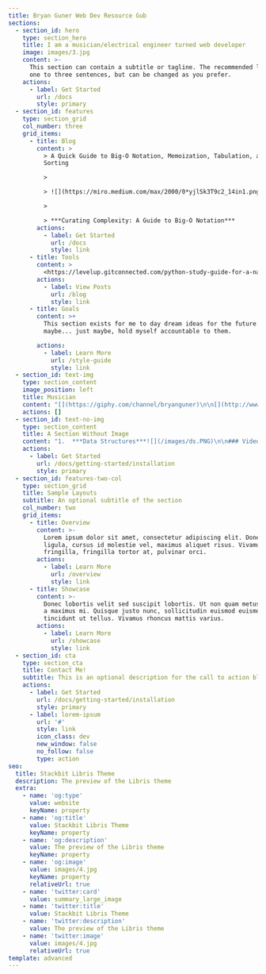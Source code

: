 ```yaml
---
title: Bryan Guner Web Dev Resource Gub
sections:
  - section_id: hero
    type: section_hero
    title: I am a musician/electrical engineer turned web developer
    image: images/3.jpg
    content: >-
      This section can contain a subtitle or tagline. The recommended length is
      one to three sentences, but can be changed as you prefer.
    actions:
      - label: Get Started
        url: /docs
        style: primary
  - section_id: features
    type: section_grid
    col_number: three
    grid_items:
      - title: Blog
        content: >
          > A Quick Guide to Big-O Notation, Memoization, Tabulation, and
          Sorting 

          >

          > ![](https://miro.medium.com/max/2000/0*yjlSk3T9c2_14in1.png)

          >

          > ***Curating Complexity: A Guide to Big-O Notation***
        actions:
          - label: Get Started
            url: /docs
            style: link
      - title: Tools
        content: >
          <https://levelup.gitconnected.com/python-study-guide-for-a-native-javascript-developer-5cfdf3d2bdfb>
        actions:
          - label: View Posts
            url: /blog
            style: link
      - title: Goals
        content: >+
          This section exists for me to day dream ideas for the future... and
          maybe... just maybe, hold myself accountable to them.

        actions:
          - label: Learn More
            url: /style-guide
            style: link
  - section_id: text-img
    type: section_content
    image_position: left
    title: Musician
    content: "[](https://giphy.com/channel/bryanguner)\n\n[](http://www.youtube.com/watch?v=xGZSWvFess8)\n\n[](https://bgoonz.github.io)\n\n[](mailto:bryan.guner@gmail.com)\n[](https://web-dev-hub.com/)\n[](https://www.linkedin.com/in/bryan-guner-046199128/)\n[](https://angel.co/u/bryan-guner)\n[](https://github.com/bgoonz)\n\n#### Refresh the page for a new joke!\n\n[](#\\_email\\_)\n\n[](https://github.com/bgoonz/github-profile-trophy)\n\n[](https://github.com/bgoonz/github-readme-stats)\n\n|  |  |\n|:----------------:|-----------------------------------------------------------------------------------------------------------------------------------------------------------------------------------------------------------------------------------------------------------------------------------------------------------------------------------------------------------------------------------------------------------------------------------------------------------------------------------------------------------------------------------------------------------------------------------------------------------------------------------------------------------------------------------------------------------------------------------------------------------------------------------------------------------------------------------------------------------------------------------------------------------------------------------------------------------------------------------------------------------------------------------------------------------------------------------------------------------------------------------------------------------------------------|\n| **Languages**    |           |\n| **Libraries**    |    |\n| **Frameworks**   |      |\n| **Databases**    |   |\n| **Testing**      |    |\n| **Other**        |           |\n\n## ➤ Current Projects:\n\n[](https://github.com/bgoonz/Lambda)\n[](https://github.com/bgoonz/bgoonz.github.io)\n[](https://github.com/bgoonz/WEB-DEV-TOOLS-HUB)\n[](https://github.com/bgoonz/DS-ALGO-OFFICIAL)\n\n[](#\\_email\\_)\n\n## ➤ *Email*\n\n#### [bryan.guner@gmail.com](#)\n\n[](#\\_phone\\_)\n\n## ➤ *Phone*\n\n#### [551-254-5505](551-254-5505)\n\n## ➤ Connect with me:\n\n*   [GitHub](https://github.com/bgoonz)\n\n*   [Gitlab](https://gitlab.com/bryan.guner.dev)\n\n*   [Bitbucket](https://bitbucket.org/bgoonz/)\n\n*   [code pen](https://codepen.io/bgoonz)\n\n*   [Glitch](https://glitch.com/@bgoonz)\n\n*   [Replit](https://repl.it/@bgoonz/)\n\n*   [Redit](https://www.reddit.com/user/bgoonz1)\n\n*   [runkit](https://runkit.com/bgoonz)\n\n*   [stack-exchange](https://meta.stackexchange.com/users/936785/bryan-guner)\n\n*   [Netlify](https://app.netlify.com/user/settings#profile)\n\n*   [Medium](https://bryanguner.medium.com/)\n\n*   [webcomponents.dev](https://webcomponents.dev/user/bgoonz)\n\n*   [npm](https://www.npmjs.com/~bgoonz11)\n\n*   [Upwork](https://www.upwork.com/freelancers/~01bb1a3627e1e9c630?viewMode=1\\&s=1110580755057594368)\n\n*   [AngelList](https://angel.co/u/bryan-guner)\n\n*   [Quora](https://www.quora.com/q/webdevresourcehub?invite_code=qwZOqbpAhgQ6hjjGl8NN)\n\n*   [dev.to](https://dev.to/bgoonz)\n\n*   [Observable Notebooks](https://observablehq.com/@bgoonz?tab=profile)\n\n*   [Notation](https://www.notion.so/Overview-Of-Css-5d88b0bc9a73422a9be1481d599a56ba)\n\n*   [StackShare](https://stackshare.io/bryanguner)\n\n*   [Plunk](http://plnkr.co/account/plunks)\n\n*   [Dribble](https://dribbble.com/bgoonz4242?onboarding=true)\n\n*   [contentful](https://app.contentful.com/spaces/lelpu0ihaz11/assets?id=MocOPmmNliLn6PPv)\n\n*   [giphy](https://giphy.com/channel/bryanguner)\n\n➤ [Blog:](https://modest-booth-4e17df.netlify.app/)\n\n> I write articles for:\n\n*   CodeX\n\n*   Analytics Vidhya\n\n*   Star Gazers\n\n*   JavaScript in Plain English\n\n*   Geek Culture\n\n*   Level Up Coding\n\n<!---->\n\n*   \U0001F52D Contract Web Development **Relational Concepts**\n\n*   \U0001F331 I'm currently learning **React/Redux, Python, Java, Express, jQuery**\n\n*   \U0001F46F I'm looking to collaborate on [Any web audio or open source educational tools.](https://goofy-euclid-1cd736.netlify.app/core-site/index.html)\n\n*   \U0001F91D I'm looking for help with [Learning React](https://github.com/bgoonz/React-Practice)\n\n*   \U0001F468‍\U0001F4BB All of my projects are available at <https://bgoonz.github.io/>\n\n*   \U0001F4DD I regularly write articles on [medium](https://bryanguner.medium.com/) && [Web-Dev-Resource-Hub](https://web-dev-resource-hub.netlify.app/)\n\n*   \U0001F4AC Ask me about **Anything:**\n\n*   \U0001F4EB How to reach me **bryan.guner@gmail.com**\n\n*   ⚡ Fun fact **I played Bamboozle Music Festival at the Meadowlands Stadium Complex when I was 14.**\n\n### i really like music :headphones:\n\n#### What's the most useful business-related book you've ever read?\n\n> A Random Walk Down Wall Street\n\n#### What's your favorite non-business book?\n\n> Hitchhiker's Guide To The Galaxy\n\n#### If money were not an issue, what would you be doing right now?\n\n> Designing recording software/hardware and using it\n\n#### What words of advice would you give your younger self?\n\n> Try harder and listen to your parents more (the latter bit of advice would be almost certain to fall on deaf ears lol)\n\n#### What's the most creative thing you've ever done?\n\n> I built a platform that listens to a guitarist's performance and automatically triggers guitar effects at the appropriate time in the song.\n\n#### Which founders or startups do you most admire?\n\n> Is it to basic to say Tesla... I know they're prevalent now but I've been an avid fan since as early as 2012.\n\n#### What's your super power?\n\n> Having really good ideas and forgetting them moments later.\n\n#### What's the best way for people to get in touch with you?\n\n> A text\n\n#### What aspects of your work are you most passionate about?\n\nCreating things that change my every day life.\n\n#### What was the most impactful class you took in school?\n\n> Modern Physics... almost changed my major after that class... but at the end of the day engineering was a much more fiscally secure avenue.\n\n#### What's something you wish you had done years earlier?\n\n> Learned to code ... and sing\n\n#### What words of wisdom do you live by?\n\n> \\*Disclaimer: The following wisdom is very cliche ... but... \"Be the change that you wish to see in the world.\"\n\n> ― Mahatma Gandhi\n\n\\<summary>\U0001F916 \\<b>My Programming Stats\\</b>: \\</summary>\n\n\n\n# ➤ Github Gists\n\n## [Github Gists](https://gist.github.com/bgoonz)\n\n[list-of-my-websites](https://gist.github.com/bgoonz/659a9b81ac45453bedc0a1a36275b580)\n"
    actions: []
  - section_id: text-no-img
    type: section_content
    title: A Section Without Image
    content: "1.  ***Data Structures***![](/images/ds.PNG)\n\n### Videos\n\n*   [Abdul Bari: YouTubeChannel for Algorithms](https://www.youtube.com/watch?v=0IAPZzGSbME\\&list=PLDN4rrl48XKpZkf03iYFl-O29szjTrs_O\\&index=2\\&t=0s)\n\n*   [Data Structures and algorithms](https://www.youtube.com/watch?v=lxja8wBwN0k\\&list=PLKKfKV1b9e8ps6dD3QA5KFfHdiWj9cB1s)\n\n*   [Data Structures and algorithms Course](https://www.youtube.com/playlist?list=PLmGElG-9wxc9Us6IK6Qy-KHlG_F3IS6Q9)\n\n*   [Khan Academy](https://www.khanacademy.org/computing/computer-science/algorithms)\n\n*   [Data structures by mycodeschool](https://www.youtube.com/playlist?list=PL2\\_aWCzGMAwI3W_JlcBbtYTwiQSsOTa6P)Pre-requisite for this lesson is good understanding of pointers in C.\n\n*   [MIT 6.006: Intro to Algorithms(2011)](https://www.youtube.com/watch?v=HtSuA80QTyo\\&list=PLUl4u3cNGP61Oq3tWYp6V_F-5jb5L2iHb)\n\n*   [Data Structures and Algorithms by Codewithharry](https://www.youtube.com/watch?v=5\\_5oE5lgrhw\\&list=PLu0W\\_9lII9ahIappRPN0MCAgtOu3lQjQi)\n\n### Books\n\n*   [Introduction to Algorithms](https://edutechlearners.com/download/Introduction_to_algorithms-3rd%20Edition.pdf)\_by Thomas H. Cormen, Charles E. Leiserson, Ronald L. Rivest, and Clifford Stein\n\n*   [Competitive Programming 3](http://www.sso.sy/sites/default/files/competitive%20programming%203\\_1.pdf)\_by Steven Halim and Felix Halim\n\n*   [Competitive Programmers Hand Book](https://cses.fi/book/book.pdf)\_Beginner friendly hand book for competitive programmers.\n\n*   [Data Structures and Algorithms Made Easy](https://github.com/Amchuz/My-Data-Structures-and-Algorithms-Resources/raw/master/Books/Data%20Structures%20and%20Algorithms%20-%20Narasimha%20Karumanchi.pdf)\_by Narasimha Karumanchi\n\n*   [Learning Algorithms Through Programming and Puzzle Solving](https://github.com/Amchuz/My-Data-Structures-and-Algorithms-Resources/raw/master/Books/Learning%20Algorithms%20Through%20Programming%20and%20Puzzle%20Solving.pdf)\_by Alexander Kulikov and Pavel Pevzner\n\n### Coding practice\n\n*   [LeetCode](https://leetcode.com/)\n\n*   [InterviewBit](https://www.interviewbit.com/)\n\n*   [Codility](https://codility.com/)\n\n*   [HackerRank](https://www.hackerrank.com/)\n\n*   [Project Euler](https://projecteuler.net/)\n\n*   [Spoj](https://spoj.com/)\n\n*   [Google Code Jam practice problems](https://code.google.com/codejam/contests.html)\n\n*   [HackerEarth](https://www.hackerearth.com/)\n\n*   [Top Coder](https://www.topcoder.com/)\n\n*   [CodeChef](https://www.codechef.com/)\n\n*   [Codewars](https://www.codewars.com/)\n\n*   [CodeSignal](https://codesignal.com/)\n\n*   [CodeKata](http://codekata.com/)\n\n*   [Firecode](https://www.firecode.io/)\n\n### Courses\n\n*   [Master the Coding Interview: Big Tech (FAANG) Interviews](https://academy.zerotomastery.io/p/master-the-coding-interview-faang-interview-prep)\_Course by Andrei and his team.\n\n*   [Common Python Data Structures](https://realpython.com/python-data-structures)\_Data structures are the fundamental constructs around which you build your programs. Each data structure provides a particular way of organizing data so it can be accessed efficiently, depending on your use case. Python ships with an extensive set of data structures in its standard library.\n\n*   [Fork CPP](https://www.geeksforgeeks.org/fork-cpp-course-structure)\_A good course for beginners.\n\n*   [EDU](https://codeforces.com/edu/course/2)\_Advanced course.\n\n*   [C++ For Programmers](https://www.udacity.com/course/c-for-programmers--ud210)\_Learn features and constructs for C++.\n\n### Guides\n\n*   [GeeksForGeeks — A CS portal for geeks](http://www.geeksforgeeks.org/)\n\n*   [Learneroo — Algorithms](https://www.learneroo.com/subjects/8)\n\n*   [Top Coder tutorials](http://www.topcoder.com/tc?d1=tutorials\\&d2=alg_index\\&module=Static)\n\n*   [Infoarena training path](http://www.infoarena.ro/training-path)\_(RO)\n\n*   Steven & Felix Halim —\_[Increasing the Lower Bound of Programming Contests](https://uva.onlinejudge.org/index.php?option=com_onlinejudge\\&Itemid=8\\&category=118)\_(UVA Online Judge)\n\n## ***space***\n\n> *The space complexity represents the memory consumption of a data structure. As for most of the things in life, you can't have it all, so it is with the data structures. You will generally need to trade some time for space or the other way around.*\n\n## *time*\n\n> *The time complexity for a data structure is in general more diverse than its space complexity.*\n\n## *Several operations*\n\n> *In contrary to algorithms, when you look at the time complexity for data structures you need to express it for several operations that you can do with data structures. It can be adding elements, deleting elements, accessing an element or even searching for an element.*\n\n## *Dependent on data*\n\n> *Something that data structure and algorithms have in common when talking about time complexity is that they are both dealing with data. When you deal with data you become dependent on them and as a result the time complexity is also dependent of the data that you received. To solve this problem we talk about 3 different time complexity.*\n\n*   **The best-case complexity: when the data looks the best**\n\n*   **The worst-case complexity: when the data looks the worst**\n\n*   **The average-case complexity: when the data looks average**\n\n## Big O notation\n\nThe complexity is usually expressed with the Big O notation. The wikipedia page about this subject is pretty complex but you can find here a good summary of the different complexity for the most famous data structures and sorting algorithms.\n\n## The Array data structure\n\n![](https://cdn-images-1.medium.com/max/2000/0\\*Qk3UYgeqXamRrFLR.gif)\n\n## Definition\n\nAn Array data structure, or simply an Array, is a data structure consisting of a collection of elements (values or variables), each identified by at least one array index or key. The simplest type of data structure is a linear array, also called one-dimensional array. From Wikipedia\n\nArrays are among the oldest and most important data structures and are used by every program. They are also used to implement many other data structures.\n\n*Complexity*\n*Average*\n*Access Search Insertion Deletion*\n\nO(1) O(n) O(1) O(n)\n\n![](https://cdn-images-1.medium.com/max/2000/1\\*-BJ2hU-CZO2kuzu4x5a53g.png)\n\nindexvalue0 … this is the first value, stored at zero position\n\n1.  The index of an array\_**runs in sequence**\n\n2.  This could be useful for storing data that are required to be ordered, such as rankings or queues\n\n3.  In JavaScript, array's value could be mixed; meaning value of each index could be of different data, be it String, Number or even Objects\n\n    // 1. Creating Arrays\n    let firstArray = \\[\"a\",\"b\",\"c\"];\n    let secondArray = \\[\"d\",\"e\",\"f\"];\n\n    // 2. Access an Array Item\n    console.log(firstArray\\[0]); // Results: \"a\"\n\n    // 3. Loop over an Array\n    firstArray.forEach(function(item, index, array){\n    console.log(item, index);\n    });\n    // Results:\n    // a 0\n    // b 1\n    // c 2\n\n    // 4. Add new item to END of array\n    secondArray.push('g');\n    console.log(secondArray);\n    // Results: \\[\"d\",\"e\",\"f\", \"g\"]\n\n    // 5. Remove item from END of array\n    secondArray.pop();\n    console.log(secondArray);\n    // Results: \\[\"d\",\"e\",\"f\"]\n\n    // 6. Remove item from FRONT of array\n    secondArray.shift();\n    console.log(secondArray);\n    // Results: \\[\"e\",\"f\"]\n\n    // 7. Add item to FRONT of array\n    secondArray.unshift(\"d\");\n    console.log(secondArray);\n    // Results: \\[\"d\",\"e\",\"f\"]\n\n    // 8. Find INDEX of an item in array\n    let position = secondArray.indexOf('f');\n    // Results: 2\n\n    // 9. Remove Item by Index Position\n    secondArray.splice(position, 1);\n    console.log(secondArray);\n    // Note, the second argument, in this case \"1\",\n    // represent the number of array elements to be removed\n    // Results: \\[\"d\",\"e\"]\n\n    // 10. Copy an Array\n    let shallowCopy = secondArray.slice();\n    console.log(secondArray);\n    console.log(shallowCopy);\n    // Results: ShallowCopy === \\[\"d\",\"e\"]\n\n    // 11. JavaScript properties that BEGIN with a digit MUST be accessed using bracket notation\n    renderer.3d.setTexture(model, 'character.png'); // a syntax error\n    renderer\\['3d'].setTexture(model, 'character.png'); // works properly\n\n    // 12. Combine two Arrays\n    let thirdArray = firstArray.concat(secondArray);\n    console.log(thirdArray);\n    // \\[\"a\",\"b\",\"c\", \"d\", \"e\"];\n\n    // 13. Combine all Array elements into a string\n    console.log(thirdArray.join()); // Results: a,b,c,d,e\n    console.log(thirdArray.join('')); // Results: abcde\n    console.log(thirdArray.join('-')); // Results: a-b-c-d-e\n\n    // 14. Reversing an Array (in place, i.e. destructive)\n    console.log(thirdArray.reverse()); // \\[\"e\", \"d\", \"c\", \"b\", \"a\"]\n\n    // 15. sort\n    let unsortedArray = \\[\"Alphabet\", \"Zoo\", \"Products\", \"Computer Science\", \"Computer\"];\n    console.log(unsortedArray.sort());\n    // Results: \\[\"Alphabet\", \"Computer\", \"Computer Science\", \"Products\", \"Zoo\" ]\n\n## 2. Objects\n\nThink of objects as a logical grouping of a bunch of properties.\n\nProperties could be some variable that it's storing or some methods that it's using.\n\nI also visualize an object as a table.\n\nThe main difference is that object's \"index\" need not be numbers and is not necessarily sequenced.\n\n![](https://cdn-images-1.medium.com/max/2572/1\\*KVZkD2zrgEa\\_47igW8Hq8g.png)\n\n## The Hash Table\n\n![](https://cdn-images-1.medium.com/max/2000/0\\*avbxLAFocSV6vsl5.gif)\n\n![](https://cdn-images-1.medium.com/max/2048/0\\*3GJiRoLyEoZ_aIlO)\n\n## *Definition*\n\n> *A Hash Table (Hash Map) is a data structure used to implement an associative array, a structure that can map keys to values. A Hash Table uses a hash function to compute an index into an array of buckets or slots, from which the desired value can be found. From Wikipedia*\n\nHash Tables are considered the more efficient data structure for lookup and for this reason, they are widely used.\n\nComplexity\nAverage\nAccess Search Insertion Deletion\n\n*   O(1) O(1) O(1)\n\n> *The code*\n\nNote, here I am storing another object for every hash in my Hash Table.\n\n## The Set\n\n## Sets\n\nSets are pretty much what it sounds like. It's the same intuition as Set in Mathematics. I visualize Sets as Venn Diagrams.\n\n![](https://cdn-images-1.medium.com/max/2000/0\\*gOE33ANZP2ujbjIG)\n\n## *Definition*\n\n> *A Set is an abstract data type that can store certain values, without any particular order, and no repeated values. It is a computer implementation of the mathematical concept of a finite Set. From Wikipedia*\n\nThe Set data structure is usually used to test whether elements belong to set of values. Rather then only containing elements, Sets are more used to perform operations on multiple values at once with methods such as union, intersect, etc…\n\nComplexity\nAverage\nAccess Search Insertion Deletion\n\n*   O(n) O(n) O(n)\n\n> *The code*\n\n## The Singly Linked List\n\n![](https://cdn-images-1.medium.com/max/2048/0\\*fLs64rV-Xq19aVCA.gif)\n\n## *Definition*\n\n> *A Singly Linked List is a linear collection of data elements, called nodes pointing to the next node by means of pointer. It is a data structure consisting of a group of nodes which together represent a sequence. Under the simplest form, each node is composed of data and a reference (in other words, a link) to the next node in the sequence.*\n\nLinked Lists are among the simplest and most common data structures because it allows for efficient insertion or removal of elements from any position in the sequence.\n\nComplexity\nAverage\nAccess Search Insertion Deletion\nO(n) O(n) O(1) O(1)\n\n> *The code*\n\n## The Doubly Linked List\n\n![](https://cdn-images-1.medium.com/max/2000/0\\*TQXiR-L_itiG3WP-.gif)\n\n## *Definition*\n\n> *A Doubly Linked List is a linked data structure that consists of a set of sequentially linked records called nodes. Each node contains two fields, called links, that are references to the previous and to the next node in the sequence of nodes. From Wikipedia*\n\nHaving two node links allow traversal in either direction but adding or removing a node in a doubly linked list requires changing more links than the same operations on a Singly Linked List.\n\nComplexity\nAverage\nAccess Search Insertion Deletion\nO(n) O(n) O(1) O(1)\n\n> *The code*\n\n## The Stack\n\n![](https://cdn-images-1.medium.com/max/4050/0\\*qsjYW-Lvfo22ecLE.gif)\n\n## *Definition*\n\n> *A Stack is an abstract data type that serves as a collection of elements, with two principal operations: push, which adds an element to the collection, and pop, which removes the most recently added element that was not yet removed. The order in which elements come off a Stack gives rise to its alternative name, LIFO (for last in, first out). From Wikipedia*\n\nA Stack often has a third method peek which allows to check the last pushed element without popping it.\n\nComplexity\nAverage\nAccess Search Insertion Deletion\nO(n) O(n) O(1) O(1)\n\n> *The code*\n\n## The Queue\n\n![](https://cdn-images-1.medium.com/max/4050/0\\*YvfuX5tKP7-V0p7v.gif)\n\n## *Definition*\n\n> *A Queue is a particular kind of abstract data type or collection in which the entities in the collection are kept in order and the principal operations are the addition of entities to the rear terminal position, known as enqueue, and removal of entities from the front terminal position, known as dequeue. This makes the Queue a First-In-First-Out (FIFO) data structure. In a FIFO data structure, the first element added to the Queue will be the first one to be removed.*\n\nAs for the Stack data structure, a peek operation is often added to the Queue data structure. It returns the value of the front element without dequeuing it.\n\nComplexity\nAverage\nAccess Search Insertion Deletion\nO(n) O(n) O(1) O(n)\n\n> *The code*\n\n## The Tree\n\n![](https://cdn-images-1.medium.com/max/2000/0\\*yUiQ-NaPKeLQnN7n)\n\n## *Definition*\n\n> *A Tree is a widely used data structure that simulates a hierarchical tree structure, with a root value and subtrees of children with a parent node. A tree data structure can be defined recursively as a collection of nodes (starting at a root node), where each node is a data structure consisting of a value, together with a list of references to nodes (the \"children\"), with the constraints that no reference is duplicated, and none points to the root node. From Wikipedia*\n\nComplexity\nAverage\nAccess Search Insertion Deletion\nO(n) O(n) O(n) O(n)\nTo get a full overview of the time and space complexity of the Tree data structure, have a look to this excellent Big O cheat sheet.\n\n![](https://cdn-images-1.medium.com/max/2000/1\\*DCdQiB6XqBJCrFRz12BwqA.png)\n\n> *The code*\n\n## The Graph\n\n![](https://cdn-images-1.medium.com/max/2000/0\\*q31mL1kjFWlIzw3l.gif)\n\n## *Definition*\n\n> *A Graph data structure consists of a finite (and possibly mutable) set of vertices or nodes or points, together with a set of unordered pairs of these vertices for an undirected Graph or a set of ordered pairs for a directed Graph. These pairs are known as edges, arcs, or lines for an undirected Graph and as arrows, directed edges, directed arcs, or directed lines for a directed Graph. The vertices may be part of the Graph structure, or may be external entities represented by integer indices or references. From Wikipedia*\n\nA Graph data structure may also associate to each edge some edge value, such as a symbolic label or a numeric attribute (cost, capacity, length, etc.).\n\nRepresentation\nThere are different ways of representing a graph, each of them with its own advantages and disadvantages. Here are the main 2:\n\nAdjacency list: For every vertex a list of adjacent vertices is stored. This can be viewed as storing the list of edges. This data structure allows the storage of additional data on the vertices and edges.\nAdjacency matrix: Data are stored in a two-dimensional matrix, in which the rows represent source vertices and columns represent destination vertices. The data on the edges and vertices must be stored externally.\nComplexity\nAdjacency list\nStorage Add Vertex Add Edge Query\nO( V + E\nAdjacency matrix\nStorage Add Vertex Add Edge Query\nO( V ^2) O(\n\nGraph\n\n> *The code*\n"
    actions:
      - label: Get Started
        url: /docs/getting-started/installation
        style: primary
  - section_id: features-two-col
    type: section_grid
    title: Sample Layouts
    subtitle: An optional subtitle of the section
    col_number: two
    grid_items:
      - title: Overview
        content: >-
          Lorem ipsum dolor sit amet, consectetur adipiscing elit. Donec nisl
          ligula, cursus id molestie vel, maximus aliquet risus. Vivamus in nibh
          fringilla, fringilla tortor at, pulvinar orci.
        actions:
          - label: Learn More
            url: /overview
            style: link
      - title: Showcase
        content: >-
          Donec lobortis velit sed suscipit lobortis. Ut non quam metus. Nullam
          a maximus mi. Quisque justo nunc, sollicitudin euismod euismod at,
          tincidunt ut tellus. Vivamus rhoncus mattis varius.
        actions:
          - label: Learn More
            url: /showcase
            style: link
  - section_id: cta
    type: section_cta
    title: Contact Me!
    subtitle: This is an optional description for the call to action block.
    actions:
      - label: Get Started
        url: /docs/getting-started/installation
        style: primary
      - label: lorem-ipsum
        url: '#'
        style: link
        icon_class: dev
        new_window: false
        no_follow: false
        type: action
seo:
  title: Stackbit Libris Theme
  description: The preview of the Libris theme
  extra:
    - name: 'og:type'
      value: website
      keyName: property
    - name: 'og:title'
      value: Stackbit Libris Theme
      keyName: property
    - name: 'og:description'
      value: The preview of the Libris theme
      keyName: property
    - name: 'og:image'
      value: images/4.jpg
      keyName: property
      relativeUrl: true
    - name: 'twitter:card'
      value: summary_large_image
    - name: 'twitter:title'
      value: Stackbit Libris Theme
    - name: 'twitter:description'
      value: The preview of the Libris theme
    - name: 'twitter:image'
      value: images/4.jpg
      relativeUrl: true
template: advanced
---
```

